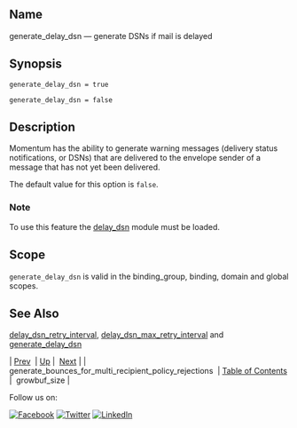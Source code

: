 <a name="conf.ref.generate_delay_dsn"></a>
## Name

generate_delay_dsn — generate DSNs if mail is delayed

## Synopsis

`generate_delay_dsn = true`

`generate_delay_dsn = false`

<a name="idp24789056"></a>
## Description

Momentum has the ability to generate warning messages (delivery status notifications, or DSNs) that are delivered to the envelope sender of a message that has not yet been delivered.

The default value for this option is `false`.

### Note

To use this feature the [delay_dsn](modules.delay_dsn.php "71.26. delay_dsn – Delay DSN Generation") module must be loaded.

<a name="idp24793632"></a>
## Scope

`generate_delay_dsn` is valid in the binding_group, binding, domain and global scopes.

<a name="idp24795936"></a>
## See Also

[delay_dsn_retry_interval](conf.ref.delay_dsn_retry_interval.php "delay_dsn_retry_interval"), [delay_dsn_max_retry_interval](conf.ref.delay_dsn_max_retry_interval.php "delay_dsn_max_retry_interval") and [generate_delay_dsn](conf.ref.generate_delay_dsn.php "generate_delay_dsn")

| [Prev](conf.ref.generate_bounces_for_multi_recipient_policy_rejections.php)  | [Up](config.options.ref.php) |  [Next](conf.ref.growbuf_size.php) |
| generate_bounces_for_multi_recipient_policy_rejections  | [Table of Contents](index.php) |  growbuf_size |

Follow us on:

[![Facebook](https://support.messagesystems.com/images/icon-facebook.png)](http://www.facebook.com/messagesystems) [![Twitter](https://support.messagesystems.com/images/icon-twitter.png)](http://twitter.com/#!/MessageSystems) [![LinkedIn](https://support.messagesystems.com/images/icon-linkedin.png)](http://www.linkedin.com/company/message-systems)